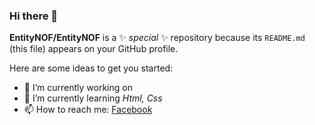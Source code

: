 ### Hi there 👋

**EntityNOF/EntityNOF** is a ✨ _special_ ✨ repository because its `README.md` (this file) appears on your GitHub profile.

Here are some ideas to get you started:

- 🔭 I’m currently working on 
- 🌱 I’m currently learning *Html, Css*
- 📫 How to reach me: [Facebook](https://www.facebook.com/tawan.sunny.581)
